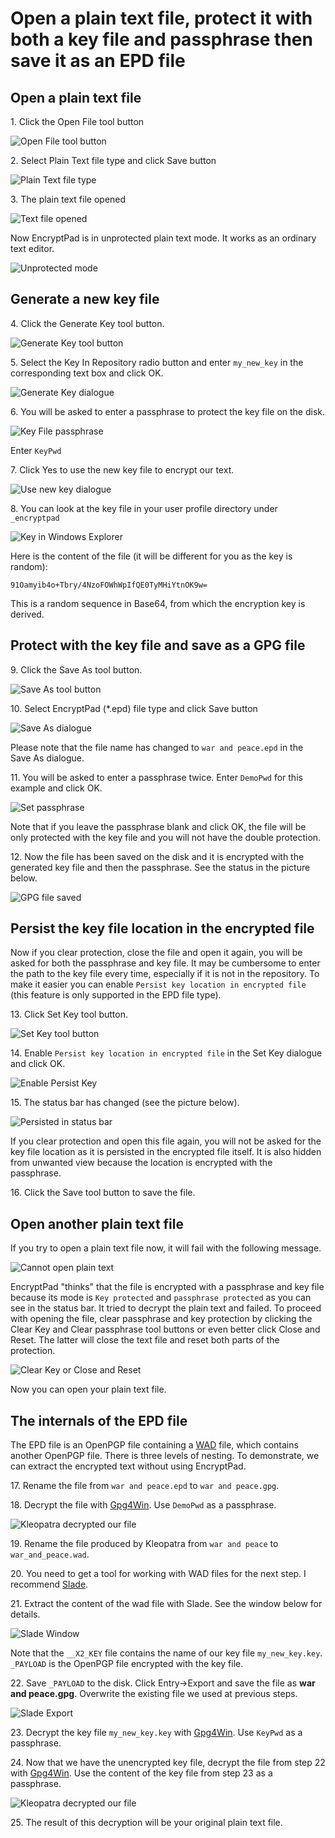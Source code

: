 # Open a plain text file, protect it with both a key file and passphrase then save it as an EPD file

## Open a plain text file

1\. Click the Open File tool button

![Open File tool button](images/open_text_file.png)

2\. Select Plain Text file type and click Save button

![Plain Text file type](images/open_file_dialog_text_file.png)

3\. The plain text file opened

![Text file opened](images/text_file_opened.png)

Now EncryptPad is in unprotected plain text mode. It works as an ordinary text editor.

![Unprotected mode](images/unprotected_status.png)

## Generate a new key file

4\. Click the Generate Key tool button.

![Generate Key tool button](images/generate_key_tool_button.png)

5\. Select the Key In Repository radio button and enter `my_new_key` in the corresponding text box and click OK.

![Generate Key dialogue](images/generate_key_dialog.png)

6\. You will be asked to enter a passphrase to protect the key file on the disk.

![Key File passphrase](images/set_passphrase_for_key.png)

Enter `KeyPwd`

7\. Click Yes to use the new key file to encrypt our text.

![Use new key dialogue](images/use_new_key_dialog.png)

8\. You can look at the key file in your user profile directory under `_encryptpad`

![Key in Windows Explorer](images/key_in_explorer.png)

Here is the content of the file (it will be different for you as the key is random):<br/> 

`91Oamyib4o+Tbry/4NzoFOWhWpIfQE0TyMHiYtnOK9w=`

This is a random sequence in Base64, from which the encryption key is derived.

## Protect with the key file and save as a GPG file

9\. Click the Save As tool button.

![Save As tool button](images/save_as_tool_button.png)

10\. Select EncryptPad (\*.epd) file type and click Save button

![Save As dialogue](images/select_epd_in_save_as.png)

Please note that the file name has changed to `war and peace.epd` in the Save As dialogue.

11\. You will be asked to enter a passphrase twice. Enter `DemoPwd` for this example and click OK.

![Set passphrase](images/set_passphrase.png)

Note that if you leave the passphrase blank and click OK, the file will be only protected with the key file and you will not have the double protection. 

12\. Now the file has been saved on the disk and it is encrypted with the generated key file and then the passphrase. See the status in the picture below.

![GPG file saved](images/double_protection_status.png)

## Persist the key file location in the encrypted file

Now if you clear protection, close the file and open it again, you will be asked for both the passphrase and key file. It may be cumbersome to enter the path to the key file every time, especially if it is not in the repository. To make it easier you can enable `Persist key location in encrypted file` (this feature is only supported in the EPD file type).

13\. Click Set Key tool button.

![Set Key tool button](images/set_key_tool_button.png)

14\. Enable `Persist key location in encrypted file` in the Set Key dialogue and click OK.

![Enable Persist Key](images/enable_persist_key.png)

15\. The status bar has changed (see the picture below).

![Persisted in status bar](images/persisted_in_status_bar.png)

If you clear protection and open this file again, you will not be asked for the key file location as it is persisted in the encrypted file itself. It is also hidden from unwanted view because the location is encrypted with the passphrase.

16\. Click the Save tool button to save the file.

## Open another plain text file

If you try to open a plain text file now, it will fail with the following message.

![Cannot open plain text](images/open_another_plain_text.png)

EncryptPad "thinks" that the file is encrypted with a passphrase and key file because its mode is `Key protected` and `passphrase protected` as you can see in the status bar. It tried to decrypt the plain text and failed. To proceed with opening the file, clear passphrase and key protection by clicking the Clear Key and Clear passphrase tool buttons or even better click Close and Reset. The latter will close the text file and reset both parts of the protection.

![Clear Key or Close and Reset](images/clear_key_and_pwd_or_close_and_reset.png)

Now you can open your plain text file.

## The internals of the EPD file

The EPD file is an OpenPGP file containing a [WAD](https://en.wikipedia.org/wiki/Doom_WAD) file, which contains another OpenPGP file. There is three levels of nesting. To demonstrate, we can extract the encrypted text without using EncryptPad.

17\. Rename the file from `war and peace.epd` to `war and peace.gpg`.

18\. Decrypt the file with [Gpg4Win](https://www.gpg4win.org/). Use `DemoPwd` as a passphrase.

![Kleopatra decrypted our file](images/kleopatra_decrypted.png)

19\. Rename the file produced by Kleopatra from `war and peace` to `war_and_peace.wad`.

20\. You need to get a tool for working with WAD files for the next step. I recommend [Slade](https://github.com/sirjuddington/SLADE).

21\. Extract the content of the wad file with Slade. See the window below for details.

![Slade Window](images/slade_window.png)

Note that the `__X2_KEY` file contains the name of our key file `my_new_key.key`. `_PAYLOAD` is the OpenPGP file encrypted with the key file. 

22\. Save `_PAYLOAD` to the disk. Click Entry->Export and save the file as **war and peace.gpg**. Overwrite the existing file we used at previous steps.

![Slade Export](images/slade_export.png)

23\. Decrypt the key file `my_new_key.key` with [Gpg4Win](https://www.gpg4win.org/). Use `KeyPwd` as a passphrase.

24\. Now that we have the unencrypted key file, decrypt the file from step 22 with [Gpg4Win](https://www.gpg4win.org/). Use the content of the key file from step 23 as a passphrase.

![Kleopatra decrypted our file](images/kleopatra_decrypted.png)

25\. The result of this decryption will be your original plain text file.
